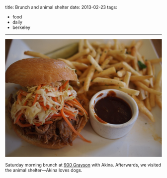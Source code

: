 title: Brunch and animal shelter
date: 2013-02-23
tags:
- food
- daily
- berkeley
---

![Pulled pork sandwich at 900 Grayson.](/images/900-grayson.jpg)

Saturday morning brunch at [900 Grayson](http://www.900grayson.com/) with Akina. Afterwards, we visited the animal shelter—Akina loves dogs.
